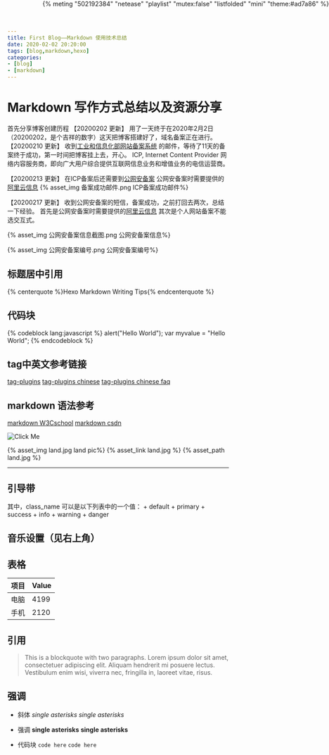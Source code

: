 ```yaml
---
title: First Blog——Markdown 使用技术总结
date: 2020-02-02 20:20:00
tags: [blog,markdown,hexo]
categories:
- [blog]
- [markdown]
---
```

# Markdown 写作方式总结以及资源分享

首先分享博客创建历程
【20200202 更新】
用了一天终于在2020年2月2日（20200202，是个吉祥的数字）这天把博客搭建好了，域名备案正在进行。
【20200210 更新】
收到[工业和信息化部网站备案系统](http://www.beian.miit.gov.cn) 的邮件，等待了11天的备案终于成功，第一时间把博客挂上去，开心。
ICP, Internet Content Provider 网络内容服务商，即向广大用户综合提供互联网信息业务和增值业务的电信运营商。

<!-- more -->

【20200213 更新】
在ICP备案后还需要到[公网安备案](http://www.beian.gov.cn/portal/index)
公网安备案时需要提供的[阿里云信息](https://developer.aliyun.com/ask/7593?spm=a2c6h.13066354.0.0.5a1433b5zqqjLm)
{% asset_img 备案成功邮件.png ICP备案成功邮件%}

【20200217 更新】
收到公网安备案的短信，备案成功，之前打回去两次，总结一下经验。
首先是公网安备案时需要提供的[阿里云信息](https://developer.aliyun.com/ask/7593?spm=a2c6h.13066354.0.0.5a1433b5zqqjLm)
其次是个人网站备案不能选交互式。

{% asset_img 公网安备案信息截图.png 公网安备案信息%}

{% asset_img 公网安备案编号.png 公网安备案编号%}

## 标题居中引用
<!-- 标签 方式，要求版本在0.4.5或以上 -->
{% centerquote %}Hexo Markdown Writing Tips{% endcenterquote %}


## 代码块
{% codeblock lang:javascript %}
	alert("Hello World");
	var myvalue = "Hello World";
{% endcodeblock %}

 
## tag中英文参考链接
[tag-plugins](https://hexo.io/docs/tag-plugins)
[tag-plugins chinese](http://theme-next.iissnan.com/tag-plugins.html)
[tag-plugins chinese faq](http://theme-next.iissnan.com/faqs.html)

## markdown 语法参考
[markdown W3Cschool](https://www.w3cschool.cn/markdownyfsm/markdownyfsm-odm6256r.html)
[markdown csdn](https://editor.csdn.net/md/)


<!-- 标签 方式，要求版本在0.4.5或以上 -->
<!-- 图片地址、 alt (悬停提示)和 title（标题） 属性-->
[comment]: # ({% fullimage /image-url, alt, title %})

<img src="https://wonderfulengineering.com/wp-content/uploads/2014/07/Landscape-wallpapers-20.jpg"
alt="Click Me"
title = "Landscape"
class="full-image" />


<!-- Asset 引用图片 -->
{% asset_img land.jpg land pic%}
{% asset_link land.jpg %}
{% asset_path land.jpg %}

_______

 
## 引导带
[comment]: # ({% note info %} Content  {% endnote %})
其中，class_name 可以是以下列表中的一个值：
    + default
    + primary
    + success
    + info
    + warning
    + danger


## 音乐设置（见右上角）
<div id="dg" style="z-index: 9999; position: fixed ! important; right: 0px; top: 0px;">
<!-- Simple example (id, server, type)  -->
{% meting "502192384" "netease" "playlist" "mutex:false" "listfolded" "mini" "theme:#ad7a86" %}
</div>


## 表格

项目| Value
---|----
电脑|4199
手机|2120

## 引用
> This is a blockquote with two paragraphs. Lorem ipsum dolor sit amet,
consectetuer adipiscing elit. Aliquam hendrerit mi posuere lectus.
Vestibulum enim wisi, viverra nec, fringilla in, laoreet vitae, risus.

## 强调
- 斜体
*single asterisks*
_single asterisks_

- 强调
**single asterisks**
__single asterisks__

- 代码块
`code here`
``code here``



